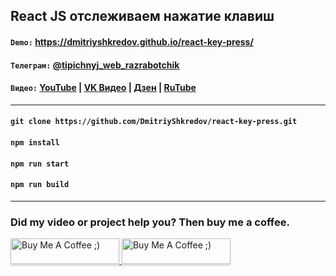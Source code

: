 ## React JS отслеживаем нажатие клавиш

#### `Demo:` https://dmitriyshkredov.github.io/react-key-press/

#### `Телеграм:` [@tipichnyj_web_razrabotchik](https://t.me/tipichnyj_web_razrabotchik/29)

#### `Видео:` [YouTube](https://youtube.com/shorts/z0qkcVaRUjo) | [VK Видео](https://vk.com/video-222570561_456239060) | [Дзен](https://m.dzen.ru/video/watch/65043c710ddfd8704cdebc35) | [RuTube](https://rutube.ru/video/59e27d5e8993ce5f8d200a11e3b5642b/)

---

#### `git clone https://github.com/DmitriyShkredov/react-key-press.git`

#### `npm install`

#### `npm run start`

#### `npm run build`

---

### Did my video or project help you? Then buy me a coffee.

<a href="https://www.buymeacoffee.com/DmitriyShkredov" target="_blank">
  <img
    src="https://www.buymeacoffee.com/assets/img/custom_images/orange_img.png"
    alt="Buy Me A Coffee ;)"
    style="height: 41px !important;width: 174px !important;box-shadow: 0px 3px 2px 0px rgba(190, 190, 190, 0.5) !important;-webkit-box-shadow: 0px 3px 2px 0px rgba(190, 190, 190, 0.5) !important;"
  >
</a>

<a href="https://donate.qiwi.com/payin/ShkredovDmitriy" target="_blank">
  <img
    src="https://cdn.buymeacoffee.com/buttons/v2/default-yellow.png"
    alt="Buy Me A Coffee ;)"
    style="height: 41px !important;width: 174px !important;box-shadow: 0px 3px 2px 0px rgba(190, 190, 190, 0.5) !important;-webkit-box-shadow: 0px 3px 2px 0px rgba(190, 190, 190, 0.5) !important;"
  >
</a>
